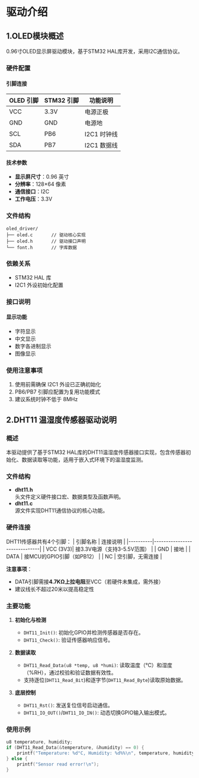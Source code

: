 # 驱动介绍

## 1.OLED模块概述

0.96寸OLED显示屏驱动模块，基于STM32 HAL库开发，采用I2C通信协议。

### 硬件配置

#### 引脚连接

| OLED 引脚 | STM32 引脚 | 功能说明         |
|-----------|------------|------------------|
| VCC       | 3.3V       | 电源正极         |
| GND       | GND        | 电源地           |
| SCL       | PB6        | I2C1 时钟线      |
| SDA       | PB7        | I2C1 数据线      |

#### 技术参数

- **显示屏尺寸**：0.96 英寸  
- **分辨率**：128×64 像素  
- **通信接口**：I2C  
- **工作电压**：3.3V  

### 文件结构
```
oled_driver/
├── oled.c       // 驱动核心实现
├── oled.h       // 驱动接口声明
└── font.h       // 字库数据
```

### 依赖关系

- STM32 HAL 库  
- I2C1 外设初始化配置  

### 接口说明

#### 显示功能

- 字符显示  
- 中文显示  
- 数字各进制显示  
- 图像显示  

### 使用注意事项

1. 使用前需确保 I2C1 外设已正确初始化  
2. PB6/PB7 引脚应配置为复用功能模式  
3. 建议系统时钟不低于 8MHz

## 2.DHT11 温湿度传感器驱动说明

### 概述
本驱动提供了基于STM32 HAL库的DHT11温湿度传感器接口实现，包含传感器初始化、数据读取等功能，适用于嵌入式环境下的温湿度监测。

### 文件结构
- **dht11.h**  
  头文件定义硬件接口宏、数据类型及函数声明。
- **dht11.c**  
  源文件实现DHT11通信协议的核心功能。

### 硬件连接
DHT11传感器共有4个引脚：
| 引脚名称 | 连接说明                     |
|----------|------------------------------|
| VCC (3V3)| 接3.3V电源（支持3-5.5V范围） |
| GND      | 接地                         |
| DATA     | 接MCU的GPIO引脚（如PB12）    |
| NC       | 空引脚，无需连接             |

**注意事项**：
- DATA引脚需接**4.7KΩ上拉电阻**至VCC（若硬件未集成，需外接）
- 建议线长不超过20米以提高稳定性

### 主要功能
1. **初始化与检测**  
   - `DHT11_Init()`: 初始化GPIO并检测传感器是否存在。
   - `DHT11_Check()`: 验证传感器响应信号。

2. **数据读取**  
   - `DHT11_Read_Data(u8 *temp, u8 *humi)`: 读取温度（℃）和湿度（%RH），通过校验和验证数据有效性。
   - 支持逐位(`DHT11_Read_Bit`)和逐字节(`DHT11_Read_Byte`)读取原始数据。

3. **底层控制**  
   - `DHT11_Rst()`: 发送复位信号启动通信。
   - `DHT11_IO_OUT()`/`DHT11_IO_IN()`: 动态切换GPIO输入输出模式。

### 使用示例
```c
u8 temperature, humidity;
if (DHT11_Read_Data(&temperature, &humidity) == 0) {
    printf("Temperature: %d°C, Humidity: %d%%\n", temperature, humidity);
} else {
    printf("Sensor read error!\n");
}
